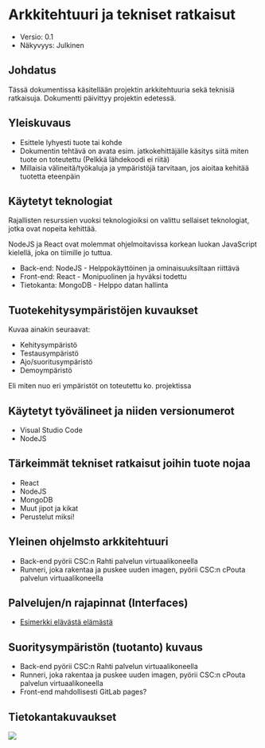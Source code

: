 # Arkkitehtuuri ja tekniset ratkaisut

* Versio: 0.1
* Näkyvyys: Julkinen

## Johdatus

Tässä dokumentissa käsitellään projektin arkkitehtuuria sekä teknisiä ratkaisuja. Dokumentti päivittyy projektin edetessä.

## Yleiskuvaus

* Esittele lyhyesti tuote tai kohde
* Dokumentin tehtävä on avata esim. jatkokehittäjälle käsitys siitä miten tuote on toteutettu (Pelkkä lähdekoodi ei riitä)
* Millaisia välineitä/työkaluja ja ympäristöjä tarvitaan, jos aioitaa kehitää tuotetta eteenpäin

## Käytetyt teknologiat

Rajallisten resurssien vuoksi teknologioiksi on valittu sellaiset teknologiat, jotka ovat nopeita kehittää.

NodeJS ja React ovat molemmat ohjelmoitavissa korkean luokan JavaScript kielellä, joka on tiimille jo tuttua.

* Back-end: NodeJS - Helppokäyttöinen ja ominaisuuksiltaan riittävä
* Front-end: React - Monipuolinen ja hyväksi todettu
* Tietokanta: MongoDB - Helppo datan hallinta

## Tuotekehitysympäristöjen kuvaukset

Kuvaa ainakin seuraavat:

* Kehitysympäristö
* Testausympäristö
* Ajo/suoritusympäristö
* Demoympäristö

Eli miten nuo eri ympäristöt on toteutettu ko. projektissa

## Käytetyt työvälineet ja niiden versionumerot

* Visual Studio Code
* NodeJS

## Tärkeimmät tekniset ratkaisut joihin tuote nojaa

* React
* NodeJS
* MongoDB
* Muut jipot ja kikat
* Perustelut miksi! 
  
## Yleinen ohjelmsto arkkitehtuuri

* Back-end pyörii CSC:n Rahti palvelun virtuaalikoneella
* Runneri, joka rakentaa ja puskee uuden imagen, pyörii CSC:n cPouta palvelun virtuaalikoneella

## Palvelujen/n rajapinnat (Interfaces)

* [Esimerkki elävästä elämästä](https://virkailija.opintopolku.fi/koodisto-service/swagger/index.html)

## Suoritysympäristön (tuotanto) kuvaus

* Back-end pyörii CSC:n Rahti palvelun virtuaalikoneella
* Runneri, joka rakentaa ja puskee uuden imagen, pyörii CSC:n cPouta palvelun virtuaalikoneella
* Front-end mahdollisesti GitLab pages?

## Tietokantakuvaukset

![](http://plantuml.labranet.jamk.fi/png/U9nrKarl4p4GFSU_maSeh4Gvb4jLAMbfBmGX0WU4KEHufzjHRO-PiHi2uh_ZtSt7RaXlrdlFCs_UZ3nYY8QDrqmvr9Ou0EktRvJi2O6V6O85_KTDfioqlYP7hEyO87m3vsXTS9k8PyGryBEiiOzDrwHNB29ZQ3hTLd5B8VNSp1Nn05tWRz3dxmR8H-D1Jqs4N-gl6fYrpeYqJe_RpQ76x4TDXtwtLaSJVa0F9qPR7Pdhh5nJPWHMaxtTak5acXBZAYSu377H-frJQEXcfi-gIaUcEjia8p0Bi2ZLJxCZBY_rY_bhlK3t1FnINrtj1BiIdUBJK56IqAym98srgghobjG6e4FnF0BaWJZTWDWHwahd4s13FM2OpUPx3__G2Un3A0ar27AAj-GZ1GZf90lX2Pc2B_pdSd38u9-JsYo9V0cxuzhf7Dw3tLW7YsHIbWEnoe81HBvi8XpGSWIsLEg15P7hpmRl4UfsFNsgtGwwIByUHphAzFzGzmXuWsuBjJ_QadVbAADIowL-7onlOe9QBvT5KMq_nT9yNUwjTV8FzAKq3m00)


